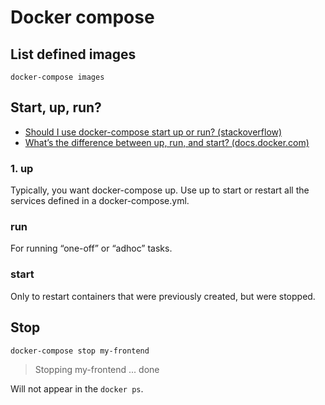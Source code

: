 # Docker compose

## List defined images

```shell
docker-compose images
```

## Start, up, run?

* [Should I use docker-compose start up or run? (stackoverflow)](https://stackoverflow.com/a/33066676)
* [What’s the difference between up, run, and start? (docs.docker.com)](https://docs.docker.com/compose/faq/#why-do-my-services-take-10-seconds-to-recreate-or-stop#whats-the-difference-between-up-run-and-start)

### 1. up

Typically, you want docker-compose up. Use up to start or restart all the services defined in a docker-compose.yml.

### run

For running “one-off” or “adhoc” tasks.

### start

Only to restart containers that were previously created, but were stopped.

## Stop


```shell
docker-compose stop my-frontend
```
> Stopping my-frontend ... done

Will not appear in the `docker ps`.